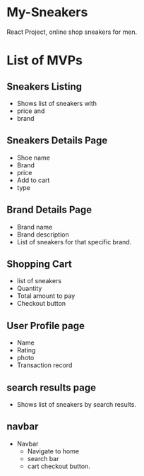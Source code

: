 # My-Sneakers
React Project, online shop sneakers for men.

# List of MVPs

## Sneakers Listing 
  * Shows list of sneakers with
  * price and
  * brand
 
  
## Sneakers Details Page
  * Shoe name
  * Brand
  * price
  * Add to cart
  * type
 
## Brand Details Page
  * Brand name
  * Brand description
  * List of sneakers for that specific brand.

  
## Shopping Cart
  * list of sneakers 
  * Quantity 
  * Total amount to pay 
  * Checkout button

## User Profile page
* Name
* Rating 
* photo
* Transaction record
 
 
## search results page
* Shows list of sneakers by search results.
 
## navbar
* Navbar 
  * Navigate to home 
  * search bar
  * cart checkout button.

